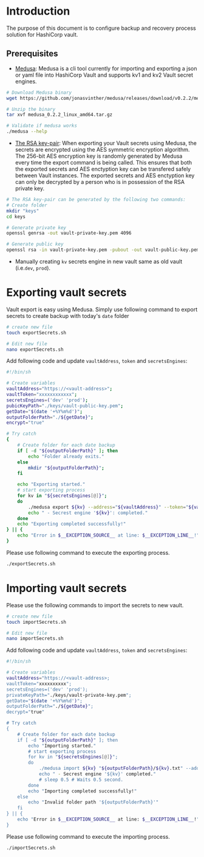 
# Introduction
The purpose of this document is to configure backup and recovery process solution for HashiCorp vault.

## Prerequisites
* [Medusa](https://github.com/jonasvinther/medusa): Medusa is a cli tool currently for importing and exporting a json or yaml file into HashiCorp Vault and supports kv1 and kv2 Vault secret engines.
```bash
# Download Medusa binary
wget https://github.com/jonasvinther/medusa/releases/download/v0.2.2/medusa_0.2.2_linux_amd64.tar.gz

# Unzip the binary
tar xvf medusa_0.2.2_linux_amd64.tar.gz

# Validate if medusa works
./medusa --help
```
* [The RSA key-pair](https://en.wikipedia.org/wiki/RSA_(cryptosystem)): When exporting your Vault secrets using Medusa, the secrets are encrypted using the AES symmetric encryption algorithm. The 256-bit AES encryption key is randomly generated by Medusa every time the export command is being called. This ensures that both the exported secrets and AES enctyption key can be transfered safely between Vault instances.
The exported secrets and AES enctyption key can only be decrypted by a person who is in possession of the RSA private key.
```bash
# The RSA key-pair can be generated by the following two commands:
# Create folder
mkdir "keys"
cd keys

# Generate private key
openssl genrsa -out vault-private-key.pem 4096

# Generate public key
openssl rsa -in vault-private-key.pem -pubout -out vault-public-key.pem
```
* Manually creating `kv` secrets engine in new vault same as old vault (i.e.`dev`, `prod`).


# Exporting vault secrets
Vault export is easy using Medusa. Simply use following command to export secrets to create backup with today's `date` folder
```bash
# create new file
touch exportSecrets.sh

# Edit new file
nano exportSecrets.sh
```
Add following code and update `vaultAddress`, `token` and `secretsEngines`:
```bash
#!/bin/sh

# Create variables
vaultAddress="https://<vault-address>";
vaultToken="xxxxxxxxxxxx";
secretsEngines=('dev' 'prod');
pubicKeyPath="./keys/vault-public-key.pem";
getDate="$(date '+%Y%m%d')";
outputFolderPath="./${getDate}";
encrypt="true"

# Try catch
{ 
    # Create folder for each date backup
    if [ -d "${outputFolderPath}" ]; then
        echo "Folder already exits."
    else
        mkdir "${outputFolderPath}";
    fi

    echo "Exporting started."
    # start exporting process
    for kv in "${secretsEngines[@]}";
    do
        ./medusa export ${kv} --address="${vaultAddress}" --token="${vaultToken}" --insecure --encrypt="${encrypt}" --public-key="${pubicKeyPath}" --output="${outputFolderPath}/${kv}.txt"
        echo " - Secrest engine '${kv}': completed."
    done
    echo "Exporting completed successfully!"
} || {
    echo "Error in $__EXCEPTION_SOURCE__ at line: $__EXCEPTION_LINE__!"
}
```
Please use following command to execute the exporting process.
```bash
./exportSecrets.sh
```

# Importing vault secrets
Please use the following commands to import the secrets to new vault.
```bash
# create new file
touch importSecrets.sh

# Edit new file
nano importSecrets.sh
```
Add following code and update `vaultAddress`, `token` and `secretsEngines`:
```bash
#!/bin/sh

# Create variables
vaultAddress="https://<vault-address>;
vaultToken="xxxxxxxxxx";
secretsEngines=('dev' 'prod');
privateKeyPath="./keys/vault-private-key.pem";
getDate="$(date '+%Y%m%d')";
outputFolderPath="./${getDate}";
decrypt="true"

# Try catch
{ 
    # Create folder for each date backup
    if [ -d "${outputFolderPath}" ]; then
        echo "Importing started."
        # start exporting process
        for kv in "${secretsEngines[@]}";
        do
            ./medusa import ${kv} "${outputFolderPath}/${kv}.txt" --address="${vaultAddress}" --token="${vaultToken}" --insecure --decrypt="${decrypt}" --private-key="${privateKeyPath}"
            echo " - Secrest engine '${kv}' completed."
            # sleep 0.5 # Waits 0.5 second.
        done
        echo "Importing completed successfully!"
    else
        echo "Invalid folder path '${outputFolderPath}'"
    fi
} || {
    echo "Error in $__EXCEPTION_SOURCE__ at line: $__EXCEPTION_LINE__!"
}
```
Please use following command to execute the importing process.
```bash
./importSecrets.sh
```
